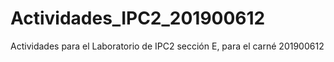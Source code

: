 # Actividades_IPC2_201900612
Actividades para el Laboratorio de IPC2 sección E, para el carné 201900612
